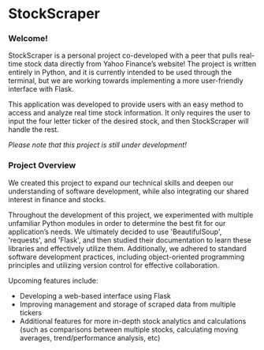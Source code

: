 # StockScraper

### **Welcome!** 

StockScraper is a personal project co-developed with a peer that pulls real-time stock data directly from Yahoo Finance’s website! The project is written entirely in Python, and it is currently intended to be used through the terminal, but we are working towards implementing a more user-friendly interface with Flask.

This application was developed to provide users with an easy method to access and analyze real time stock information. It only requires the user to input the four letter ticker of the desired stock, and then StockScraper will handle the rest. 

*Please note that this project is still under development!*

### Project Overview
We created this project to expand our technical skills and deepen our understanding of software development, while also integrating our shared interest in finance and stocks. 

Throughout the development of this project, we experimented with multiple unfamiliar Python modules in order to determine the best fit for our application’s needs. We ultimately decided to use 'BeautifulSoup', 'requests', and 'Flask', and then studied their documentation to learn these libraries and effectively utilize them. Additionally, we adhered to standard software development practices, including object-oriented programming principles and utilizing version control for effective collaboration.

Upcoming features include:
* Developing a web-based interface using Flask
* Improving management and storage of scraped data from multiple tickers
* Additional features for more in-depth stock analytics and calculations (such as comparisons between multiple stocks, calculating moving averages, trend/performance analysis, etc)
